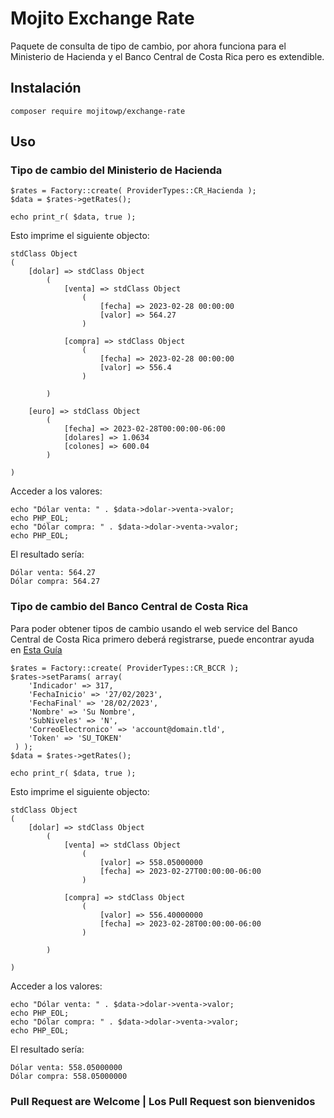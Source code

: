 # Mojito Exchange Rate

Paquete de consulta de tipo de cambio, por ahora funciona para el Ministerio de Hacienda y el Banco Central de Costa Rica pero es extendible.


## Instalación
```
composer require mojitowp/exchange-rate
```

## Uso
### Tipo de cambio del Ministerio de Hacienda

```
$rates = Factory::create( ProviderTypes::CR_Hacienda );
$data = $rates->getRates();

echo print_r( $data, true );
```

Esto imprime el siguiente objecto:
```
stdClass Object
(
    [dolar] => stdClass Object
        (
            [venta] => stdClass Object
                (
                    [fecha] => 2023-02-28 00:00:00
                    [valor] => 564.27
                )

            [compra] => stdClass Object
                (
                    [fecha] => 2023-02-28 00:00:00
                    [valor] => 556.4
                )

        )

    [euro] => stdClass Object
        (
            [fecha] => 2023-02-28T00:00:00-06:00
            [dolares] => 1.0634
            [colones] => 600.04
        )

)
```


Acceder a los valores:
```
echo "Dólar venta: " . $data->dolar->venta->valor;
echo PHP_EOL;
echo "Dólar compra: " . $data->dolar->venta->valor;
echo PHP_EOL;
```

El resultado sería:
```
Dólar venta: 564.27
Dólar compra: 564.27
```


### Tipo de cambio del Banco Central de Costa Rica

Para poder obtener tipos de cambio usando el web service del Banco Central de Costa Rica primero deberá registrarse, puede encontrar ayuda en [Esta Guía](https://gee.bccr.fi.cr/indicadoreseconomicos/Documentos/DocumentosMetodologiasNotasTecnicas/Webservices_de_indicadores_economicos.pdf)

```
$rates = Factory::create( ProviderTypes::CR_BCCR );
$rates->setParams( array( 
    'Indicador' => 317,
    'FechaInicio' => '27/02/2023',
    'FechaFinal' => '28/02/2023',
    'Nombre' => 'Su Nombre',
    'SubNiveles' => 'N',
    'CorreoElectronico' => 'account@domain.tld',
    'Token' => 'SU_TOKEN'
 ) );
$data = $rates->getRates();

echo print_r( $data, true );
```


Esto imprime el siguiente objecto:

```
stdClass Object
(
    [dolar] => stdClass Object
        (
            [venta] => stdClass Object
                (
                    [valor] => 558.05000000
                    [fecha] => 2023-02-27T00:00:00-06:00
                )

            [compra] => stdClass Object
                (
                    [valor] => 556.40000000
                    [fecha] => 2023-02-28T00:00:00-06:00
                )

        )

)
```

Acceder a los valores:
```
echo "Dólar venta: " . $data->dolar->venta->valor;
echo PHP_EOL;
echo "Dólar compra: " . $data->dolar->venta->valor;
echo PHP_EOL;
```

El resultado sería:
```
Dólar venta: 558.05000000
Dólar compra: 558.05000000
```


### Pull Request are Welcome | Los Pull Request son bienvenidos
